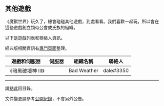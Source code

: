 ## 其他遊戲

《魔獸世界》玩久了，總會碰碰其他遊戲，到處看看。我們喜歡一起玩，所以會在這些遊戲創立類似公會或氏族的組織。

以下是遊戲列表和聯絡人資訊。

經典版相關資訊有[專門頁面](classic.html)整理。

| **遊戲和伺服器**  | **伺服器** | **組織名稱** | **聯絡人** |
| ----------------- | ---------- | ----------- | ---------- |
| 《暗黑破壞神 III》 |            | Bad Weather  | dale#3350 |

--- 

請[點此](index.html)回目錄。

文件變更請參考[公開紀錄](https://github.com/badbadweather/badbadweather.github.io/commits/master/othergames.md)，不會另外公告。
